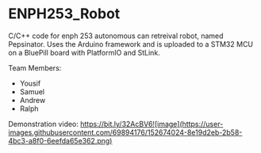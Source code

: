# ENPH253_Robot
C/C++ code for enph 253 autonomous can retreival robot, named Pepsinator. Uses the Arduino framework and is uploaded to a STM32 MCU on a BluePill board with PlatformIO and StLink. 

Team Members:
* Yousif
* Samuel
* Andrew
* Ralph

Demonstration video: https://bit.ly/32AcBV6![image](https://user-images.githubusercontent.com/69894176/152674024-8e19d2eb-2b58-4bc3-a8f0-6eefda65e362.png)
